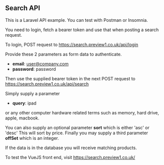 ## Search API

This is a Laravel API example. You can test with Postman or Insomnia.

You need to login, fetch a bearer token and use that when posting a search request.

To login, POST request to https://search.preview1.co.uk/api/login

Provide these 2 parameters as form data to authenticate.
- **email**: user@company.com
- **password**: password

Then use the supplied bearer token in the next POST request to https://search.preview1.co.uk/api/search

Simply supply a parameter 
- **query**: ipad 

or any other computer hardware related terms such as memory, hard drive, apple, macbook.

You can also supply an optional parameter **sort** which is either 'asc' or 'desc'
This will sort by price.
Finally you may supply a third parameter **offSet** which is an integer.

If the data is in the database you will receive matching products.

To test the VueJS front end, visit https://search.preview1.co.uk/
